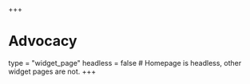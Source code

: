 +++
# Advocacy
type = "widget_page"
headless = false  # Homepage is headless, other widget pages are not.
+++

